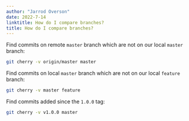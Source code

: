 ```yaml
---
author: "Jarrod Overson"
date: 2022-7-14
linktitle: How do I compare branches?
title: How do I compare branches?
---
```


Find commits on remote `master` branch which are not on our local `master` branch:

```sh
git cherry -v origin/master master
```

Find commits on local `master` branch which are not on our local `feature` branch:

```sh
git cherry -v master feature
```

Find commits added since the `1.0.0` tag:

```sh
git cherry -v v1.0.0 master
```
